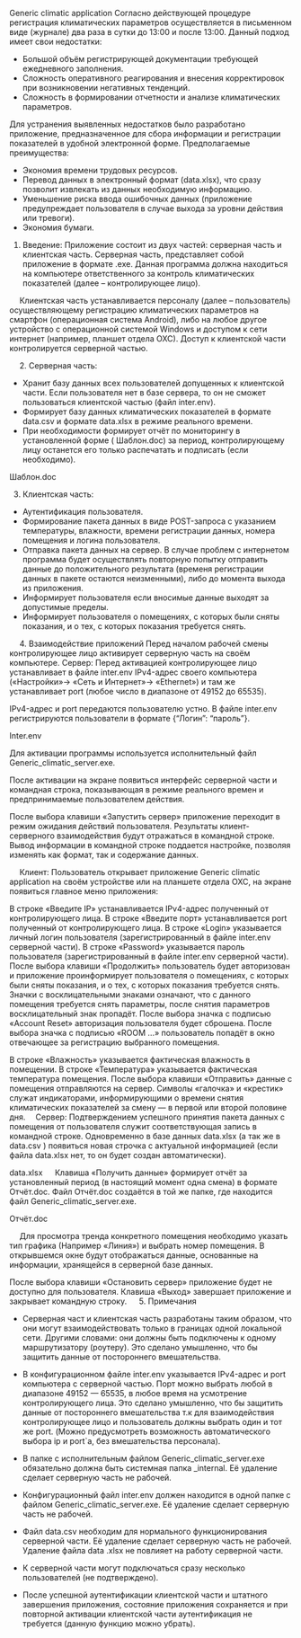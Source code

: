 Generic climatic application
Согласно действующей процедуре регистрация климатических параметров осуществляется в письменном виде (журнале) два раза в сутки до 13:00 и после 13:00. 
Данный подход имеет свои недостатки:
-	Большой объём регистрирующей документации требующей ежедневного заполнения.
-	Сложность оперативного реагирования и внесения корректировок при возникновении негативных тенденций.
-	Сложность в формировании отчетности и анализе климатических параметров.

Для устранения выявленных недостатков было разработано приложение, предназначенное для сбора информации и регистрации показателей в удобной электронной форме.
Предполагаемые преимущества:
-	Экономия времени трудовых ресурсов.
-	Перевод данных в электронный формат (data.xlsx), что сразу позволит извлекать из данных необходимую информацию.
-	Уменьшение риска ввода ошибочных данных (приложение предупреждает пользователя в случае выхода за уровни действия или тревоги).
-	Экономия бумаги.
 
1.	Введение:
Приложение состоит из двух частей: серверная часть и клиентская часть.
Серверная часть, представляет собой приложение в формате .exe. Данная программа должна находиться на компьютере ответственного за контроль климатических показателей (далее – контролирующее лицо). 

 
 
Клиентская часть устанавливается персоналу (далее – пользователь) осуществляющему регистрацию климатических параметров на смартфон (операционная система Android), либо на любое другое устройство с операционной системой Windows и доступом к сети интернет (например, планшет отдела ОХС). Доступ к клиентской части контролируется серверной частью.

  
2.	Серверная часть:
-	Хранит базу данных всех пользователей допущенных к клиентской части. Если пользователя нет в  базе сервера, то он не сможет пользоваться клиентской частью (файл inter.env).
-	Формирует базу данных климатических показателей в формате data.csv и формате data.xlsx в режиме реального времени.  
-	При необходимости формирует отчёт по мониторингу в установленной форме ( Шаблон.doc) за период, контролирующему лицу останется его только распечатать и подписать (если необходимо).
 
Шаблон.doc

3.	Клиентская часть:
-	Аутентификация пользователя.
-	Формирование пакета данных в виде POST-запроса с указанием температуры, влажности, времени регистрации данных, номера помещения и логина пользователя.
-	Отправка пакета данных на сервер. В случае проблем с интернетом программа будет осуществлять повторную попытку отправить данные до положительного результата (временя регистрации данных в пакете остаются неизменными), либо до момента выхода из приложения.
-	Информирует пользователя если вносимые данные выходят за допустимые пределы.
-	Информирует пользователя о помещениях, с которых были сняты показания, и о тех, с которых показания требуется снять.

   
 
4.	Взаимодействие приложений
Перед началом рабочей смены контролирующее лицо активирует серверную часть на своём компьютере.
Сервер:
Перед активацией контролирующее лицо устанавливает в файле inter.env IPv4-адрес своего компьютера («Настройки»-> «Сеть и Интернет»-> «Ethernet») и там же устанавливает port (любое число в диапазоне от 49152 до 65535).

 

IPv4-адрес и port передаются пользователю устно.
В файле inter.env регистрируются пользователи в формате {“Логин”: “пароль”}.

 
Inter.env

Для активации программы используется исполнительный файл Generic_climatic_server.exe. 

 








После активации на экране появиться интерфейс серверной части и командная строка, показывающая в режиме реального времен и предпринимаемые пользователем действия.
 
После выбора клавиши «Запустить сервер» приложение переходит  в режим ожидания действий пользователя.
Результаты клиент-серверного взаимодействия будут отражаться в командной строке.
Вывод информации в командной строке поддается настройке, позволяя изменять как формат, так и содержание данных.



 
Клиент:
Пользователь открывает приложение Generic climatic application на своём устройстве или на планшете отдела ОХС, на экране появиться главное меню приложения:
 
В строке «Введите IP» устанавливается IPv4-адрес полученный от контролирующего лица.
В строке «Введите порт» устанавливается port полученный от контролирующего лица.
В строке «Login» указывается личный логин пользователя (зарегистрированный в файле inter.env серверной части).
В строке «Password» указывается пароль пользователя (зарегистрированный в файле inter.env серверной части).
После выбора клавиши «Продолжить» пользователь будет авторизован и приложение проинформирует пользователя о помещениях, с которых были сняты показания, и о тех, с которых показания требуется снять. Значки с восклицательными знаками означают, что с данного помещения требуется снять параметры, после снятия параметров восклицательный знак пропадёт.
После выбора значка с подписью «Account Reset» авторизация пользователя будет сброшена.
После выбора значка с подписью «ROOM …» пользователь попадёт в окно отвечающее за регистрацию выбранного помещения.
 

В строке «Влажность» указывается фактическая влажность в помещении.
В строке «Температура» указывается фактическая температура помещения. 
После выбора клавиши «Отправить» данные с помещения отправляются на сервер.
Символы «галочка» и «крестик» служат индикаторами, информирующими о времени снятия климатических показателей за смену — в первой или второй половине дня. 
Сервер:
Подтверждением успешного принятия пакета данных с помещения от пользователя служит соответствующая запись в командной строке.
Одновременно в базе данных data.xlsx (а так же в data.csv ) появиться новая строчка с актуальной информацией (если файла data.xlsx нет, то он будет создан автоматически).
  
data.xlsx
 
Клавиша «Получить данные» формирует отчёт за установленный период (в настоящий момент одна смена) в формате Отчёт.doc. Файл Отчёт.doc создаётся в той же папке, где находится файл Generic_climatic_server.exe.
 
Отчёт.doc

 
Для просмотра тренда конкретного помещения необходимо указать тип графика (Например «Линия») и выбрать номер помещения. В открывшемся окне будут отображаться данные, основанные на информации, хранящейся в серверной базе данных.
 
После выбора клавиши «Остановить сервер» приложение будет не доступно для пользователя.
Клавиша «Выход» завершает приложение и закрывает командную строку.
 
5.	Примечания
-	Серверная част и клиентская часть разработаны таким образом, что они могут взаимодействовать только в границах одной локальной сети. Другими словами: они должны быть подключены к одному маршрутизатору (роутеру). Это сделано умышленно, что бы защитить данные от постороннего вмешательства.
-	В конфигурационном файле inter.env указывается IPv4-адрес и port компьютера с серверной частью. Порт можно выбрать любой в диапазоне 49152 — 65535, в любое время на усмотрение контролирующего лица. Это сделано умышленно, что бы защитить данные от постороннего вмешательства т.к для взаимодействия контролирующее лицо и пользователь должны выбрать один и тот же port. (Можно предусмотреть возможность автоматического выбора ip и port`а, без вмешательства персонала).
-	В папке с исполнительным файлом Generic_climatic_server.exe обязательно должна быть системная папка _internal. Её удаление сделает серверную часть не рабочей.
-	Конфигурационный файл inter.env должен находится в одной папке с файлом Generic_climatic_server.exe. Её удаление сделает серверную часть не рабочей.
-	Файл data.csv необходим для нормального функционирования серверной части. Её удаление сделает серверную часть не рабочей. Удаление файла data .xlsx не повлияет на работу серверной части.
-	К серверной части могут подключаться сразу несколько пользователей (не подтверждено).
 
-	После успешной аутентификации клиентской части и штатного завершения приложения, состояние приложения сохраняется и при повторной активации клиентской части аутентификация не требуется (данную функцию можно убрать).

